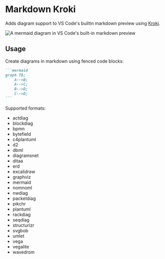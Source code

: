 # Markdown Kroki

Adds diagram support to VS Code's builtin markdown preview using [Kroki](https://kroki.io/).

![A mermaid diagram in VS Code's built-in markdown preview](https://github.com/pomdtr/vscode-markdown-kroki/raw/master/docs/example.png)

## Usage

Create diagrams in markdown using fenced code blocks:

````markdown
```mermaid
graph TD;
    A-->B;
    A-->C;
    B-->D;
    C-->D;
```
````

Supported formats:

- actdiag
- blockdiag
- bpmn
- bytefield
- c4plantuml
- d2
- dbml
- diagramsnet
- ditaa
- erd
- excalidraw
- graphviz
- mermaid
- nomnoml
- nwdiag
- packetdiag
- pikchr
- plantuml
- rackdiag
- seqdiag
- structurizr
- svgbob
- umlet
- vega
- vegalite
- wavedrom
